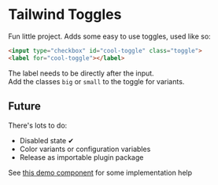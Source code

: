 # Tailwind Toggles

Fun little project.
Adds some easy to use toggles, used like so:

```html
<input type="checkbox" id="cool-toggle" class="toggle">
<label for="cool-toggle"></label>	
```

The label needs to be directly after the input.  
Add the classes `big` or `small` to the toggle for variants.


## Future

There's lots to do:

- Disabled state ✔︎
- Color variants or configuration variables
- Release as importable plugin package

See [this demo component](https://github.com/tailwindcss/plugin-examples/blob/master/plugins/simple-buttons/index.js) for some implementation help